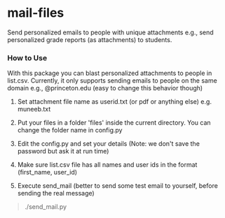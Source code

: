 # mail-files

Send personalized emails to people with unique attachments e.g., send personalized grade reports (as attachments) to students. 

### How to Use

With this package you can blast personalized attachments to people in list.csv. Currently, it only supports sending emails to people on the same domain e.g., @princeton.edu (easy to change this behavior though)


1. Set attachment file name as userid.txt (or pdf or anything else) e.g. muneeb.txt
 
2. Put your files in a folder 'files' inside the current directory. You can change the folder name in config.py

3. Edit the config.py and set your details (Note: we don't save the password but ask it at run time)

4. Make sure list.csv file has all names and user ids in the format (first_name, user_id)

5. Execute send_mail (better to send some test email to yourself, before sending the real message)

> ./send_mail.py 
